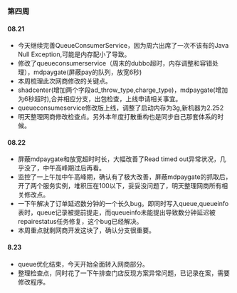 ### 第四周

#### 08.21

* 今天继续完善QueueConsumerService，因为周六出席了一次不该有的Java Null Exception,可能是内存配小了导致。
* 修改了queueconsumerservice（周末的dubbo超时，内存调整和容错处理），mdpaygate(屏蔽pay的队列，放宽6秒)
* 本周梳理此次网商修改的关键点。
* shadcenter(增加两个字段ad_throw_type,charge_type)，mdpaygate(增加为6秒超时),合并相应分支，出包检查，上线申请相关事宜。
* queueconsumeservice修改版上线，调整了启动内存为3g,新机器为2.252
* 明天整理网商修改检查点。另外本年度打散重构也是同步自己那套体系的时候。
#### 08.22
* 屏蔽mdpaygate和放宽超时时长，大幅改善了Read timed out异常状况，几乎没了，中午高峰期过后再看。
* 监控了一上午加中午高峰期，确认有了极大改善，屏蔽mdpaygate的抓取后，开了两个服务实例，堆积压在100以下，妥妥没问题了，明天整理网商所有相关修改点。
* 一下午解决了订单延迟数分钟的一个长久bug。即同时写入queue,queueinfo表时，queue记录被提前提走，而queueinfo未能提出导致数分钟延迟被repairestatus任务修复，这个bug已经解决。
* 本周重点就剩网商开发这块了，确认分支很重要。

#### 8.23

* queue优化结束，今天开始全面转入网商部分。
* 整理检查点，同时花了一下午排查门店反现方案异常问题，已记录在案，需要修改程序。

